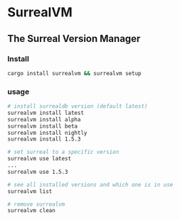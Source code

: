 # SurrealVM
## The Surreal Version Manager

### Install
```sh
cargo install surrealvm && surrealvm setup
```

### usage
```sh
# install surrealdb version (default latest)
surrealvm install latest
surrealvm install alpha
surrealvm install beta
surrealvm install nightly
surrealvm install 1.5.3

# set surreal to a specific version
surrealvm use latest
...
surrealvm use 1.5.3

# see all installed versions and which one is in use
surrealvm list

# remove surrealvm
surrealvm clean
```
